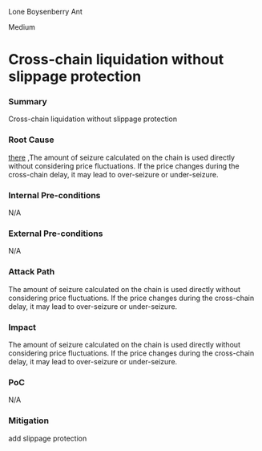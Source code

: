 Lone Boysenberry Ant

Medium

# Cross-chain liquidation without slippage protection

### Summary

Cross-chain liquidation without slippage protection

### Root Cause

 [there](https://github.com/sherlock-audit/2025-05-lend-audit-contest/blob/main/Lend-V2/src/LayerZero/CrossChainRouter.sol#L268) ,The amount of seizure calculated on the chain is used directly without considering price fluctuations. If the price changes during the cross-chain delay, it may lead to over-seizure or under-seizure.

### Internal Pre-conditions

N/A

### External Pre-conditions

N/A

### Attack Path

The amount of seizure calculated on the chain is used directly without considering price fluctuations. If the price changes during the cross-chain delay, it may lead to over-seizure or under-seizure.

### Impact

The amount of seizure calculated on the chain is used directly without considering price fluctuations. If the price changes during the cross-chain delay, it may lead to over-seizure or under-seizure.

### PoC

N/A

### Mitigation

add slippage protection